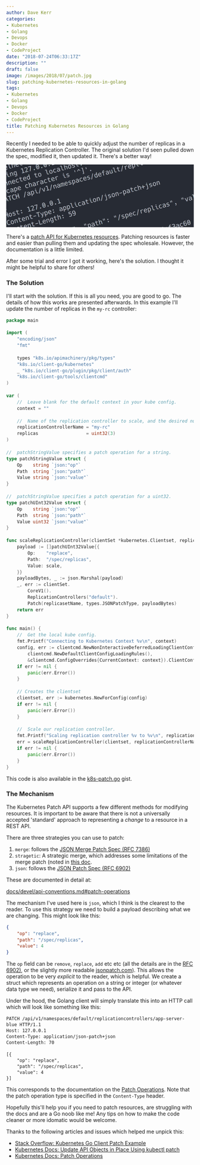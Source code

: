 ```yaml
---
author: Dave Kerr
categories:
- Kubernetes
- Golang
- Devops
- Docker
- CodeProject
date: "2018-07-24T06:33:17Z"
description: ""
draft: false
image: /images/2018/07/patch.jpg
slug: patching-kubernetes-resources-in-golang
tags:
- Kubernetes
- Golang
- Devops
- Docker
- CodeProject
title: Patching Kubernetes Resources in Golang
---
```



Recently I needed to be able to quickly adjust the number of replicas in a Kubernetes Replication Controller. The original solution I'd seen pulled down the spec, modified it, then updated it. There's a better way!

![Kuberentes Patch API](images/patch-1.jpg)

There's a [patch API for Kubernetes resources](https://kubernetes.io/docs/tasks/run-application/update-api-object-kubectl-patch/). Patching resources is faster and easier than pulling them and updating the spec wholesale. However, the documentation is a little limited.

After some trial and error I got it working, here's the solution. I thought it might be helpful to share for others!

### The Solution

I'll start with the solution. If this is all you need, you are good to go. The details of how this works are presented afterwards. In this example I'll update the number of replicas in the `my-rc` controller:


```go
package main

import (
	"encoding/json"
	"fmt"

	types "k8s.io/apimachinery/pkg/types"
	"k8s.io/client-go/kubernetes"
	_ "k8s.io/client-go/plugin/pkg/client/auth"
	"k8s.io/client-go/tools/clientcmd"
)

var (
	//  Leave blank for the default context in your kube config.
	context = ""

	//  Name of the replication controller to scale, and the desired number of replicas.
	replicationControllerName = "my-rc"
	replicas                  = uint32(3)
)

//  patchStringValue specifies a patch operation for a string.
type patchStringValue struct {
	Op    string `json:"op"`
	Path  string `json:"path"`
	Value string `json:"value"`
}

//  patchStringValue specifies a patch operation for a uint32.
type patchUInt32Value struct {
	Op    string `json:"op"`
	Path  string `json:"path"`
	Value uint32 `json:"value"`
}

func scaleReplicationController(clientSet *kubernetes.Clientset, replicasetName string, scale uint32) error {
	payload := []patchUInt32Value{{
		Op:    "replace",
		Path:  "/spec/replicas",
		Value: scale,
	}}
	payloadBytes, _ := json.Marshal(payload)
	_, err := clientSet.
		CoreV1().
		ReplicationControllers("default").
		Patch(replicasetName, types.JSONPatchType, payloadBytes)
	return err
}

func main() {
	//  Get the local kube config.
	fmt.Printf("Connecting to Kubernetes Context %v\n", context)
	config, err := clientcmd.NewNonInteractiveDeferredLoadingClientConfig(
		clientcmd.NewDefaultClientConfigLoadingRules(),
		&clientcmd.ConfigOverrides{CurrentContext: context}).ClientConfig()
	if err != nil {
		panic(err.Error())
	}

	// Creates the clientset
	clientset, err := kubernetes.NewForConfig(config)
	if err != nil {
		panic(err.Error())
	}

	//  Scale our replication controller.
	fmt.Printf("Scaling replication controller %v to %v\n", replicationControllerName, replicas)
	err = scaleReplicationController(clientset, replicationControllerName, replicas)
	if err != nil {
		panic(err.Error())
	}
}
```

This code is also available in the [k8s-patch.go](https://gist.github.com/dwmkerr/447692c8bba28929ef914239781c4e59) gist.

### The Mechanism

The Kubernetes Patch API supports a few different methods for modifying resources. It is important to be aware that there is not a universally accepted 'standard' approach to representing a *change* to a resource in a REST API.

There are three strategies you can use to patch:

1. `merge`: follows the [JSON Merge Patch Spec (RFC 7386)](https://tools.ietf.org/html/rfc7386)
2. `stragetic`: A strategic merge, which addresses some limitations of the merge patch (noted in [this doc]([docs/devel/api-conventions.md#patch-operations](https://github.com/kubernetes/kubernetes/blob/release-1.1/docs/devel/api-conventions.md#patch-operations)).
3. `json`: follows the [JSON Patch Spec (RFC 6902)](https://tools.ietf.org/html/rfc6902)

These are documented in detail at:

[docs/devel/api-conventions.md#patch-operations](https://github.com/kubernetes/kubernetes/blob/release-1.1/docs/devel/api-conventions.md#patch-operations)

The mechanism I've used here is `json`, which I think is the clearest to the reader. To use this strategy we need to build a payload describing what we are changing. This might look like this:

```json
{
    "op": "replace",
    "path": "/spec/replicas",
    "value": 4
}
```

The `op` field can be `remove`, `replace`, `add` etc etc (all the details are in the [RFC 6902)](https://tools.ietf.org/html/rfc6902), or the slightly more readable [jsonpatch.com](jsonpatch.com)). This allows the operation to be very *explicit* to the reader, which is helpful. We create a struct which represents an operation on a string or integer (or whatever data type we need), serialize it and pass to the API.

Under the hood, the Golang client will simply translate this into an HTTP call which will look like something like this:

```
PATCH /api/v1/namespaces/default/replicationcontrollers/app-server-blue HTTP/1.1
Host: 127.0.0.1
Content-Type: application/json-patch+json
Content-Length: 70

[{
	"op": "replace",
  	"path": "/spec/replicas",
  	"value": 4
}]
```

This corresponds to the documentation on the [Patch Operations](https://github.com/kubernetes/kubernetes/blob/release-1.1/docs/devel/api-conventions.md#patch-operations). Note that the patch operation type is specified in the `Content-Type` header.

Hopefully this'll help you if you need to patch resources, are struggling with the docs and are a Go noob like me! Any tips on how to make the code cleaner or more idomatic would be welcome.

Thanks to the following articles and issues which helped me unpick this:

- [Stack Overflow: Kubernetes Go Client Patch Example](https://stackoverflow.com/questions/43415728/kubernetes-go-client-patch-example)
- [Kubernetes Docs: Update API Objects in Place Using kubectl patch](https://kubernetes.io/docs/tasks/run-application/update-api-object-kubectl-patch/)
- [Kubernetes Docs: Patch Operations](https://github.com/kubernetes/kubernetes/blob/release-1.1/docs/devel/api-conventions.md#patch-operations)

